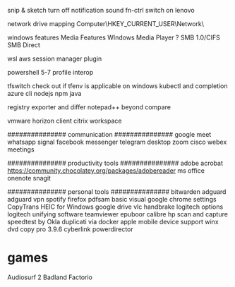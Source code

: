 snip & sketch turn off notification sound
fn-ctrl switch on lenovo

network drive mapping
    Computer\HKEY_CURRENT_USER\Network\

windows features
    Media Features
        WIndows Media Player
    ? SMB 1.0/CIFS
    SMB Direct

wsl
    aws session manager plugin

powershell 5-7 profile interop

tfswitch
    check out if tfenv is applicable on windows
kubectl and completion
azure cli
nodejs
    npm
java

registry exporter and differ
notepad++
beyond compare

vmware horizon client
citrix workspace

###############
communication
###############
google meet
whatsapp
signal
facebook messenger
telegram desktop
zoom
cisco webex meetings

###############
productivity tools
###############
adobe acrobat
    https://community.chocolatey.org/packages/adobereader
ms office
onenote
snagit

###############
personal tools
###############
bitwarden
adguard
adguard vpn
spotify
firefox
pdfsam
    basic
    visual
google chrome settings
CopyTrans HEIC for Windows
google drive
vlc
handbrake
logitech options
logitech unifying software
teamviewer
epuboor
calibre
hp scan and capture
speedtest by Okla
duplicati via docker
apple mobile device support
winx dvd copy pro 3.9.6
cyberlink powerdirector

# games
Audiosurf 2
Badland
Factorio